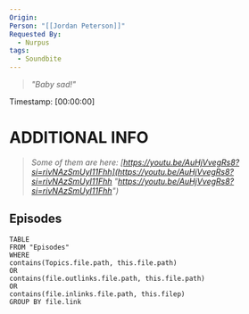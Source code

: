 ```yaml
---
Origin: 
Person: "[[Jordan Peterson]]"
Requested By:
  - Nurpus
tags:
  - Soundbite
---
```

> *"Baby sad!"*

Timestamp: [00:00:00]

# ADDITIONAL INFO

> *Some of them are here: [https://youtu.be/AuHjVvegRs8?si=rivNAzSmUyI11Fhh](https://youtu.be/AuHjVvegRs8?si=rivNAzSmUyI11Fhh "https://youtu.be/AuHjVvegRs8?si=rivNAzSmUyI11Fhh")*
## Episodes
``` dataview
TABLE
FROM "Episodes"
WHERE 
contains(Topics.file.path, this.file.path) 
OR 
contains(file.outlinks.file.path, this.file.path)
OR
contains(file.inlinks.file.path, this.filep)
GROUP BY file.link
```